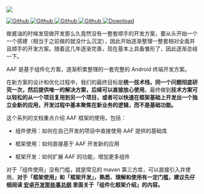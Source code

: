 <img src="https://blog.bihe0832.com/public/img/androidappfactory.png" />

[ ![Github](https://img.shields.io/badge/bihe0832-AndroidAppFactory-brightgreen?style=social) ](https://github.com/bihe0832/AndroidAppFactory)
[ ![Github](https://img.shields.io/github/last-commit/bihe0832/AndroidAppFactory) ](https://github.com/bihe0832/AndroidAppFactory)
[ ![Github](https://img.shields.io/github/stars/bihe0832/AndroidAppFactory?style=social) ](https://github.com/bihe0832/AndroidAppFactory)
[ ![Github](https://img.shields.io/bitbucket/issues/bihe0832/AndroidAppFactory) ](https://github.com/bihe0832/AndroidAppFactory)
[ ![Download](https://api.bintray.com/packages/bihe0832/android/lib-wrapper/images/download.svg) ](https://bintray.com/bihe0832/android/lib-wrapper/_latestVersion)

做酱油的时候发现做开发那么久竟然没有一整套顺手的开发方案，要从头开始一个一个搭建（相当于之前做的就没什么沉淀），因此开始逐渐整理一整套相对全面并且顺手的开发方案。随着这几年逐渐完善，现在基本上具备雏形了，因此逐渐总结一下。

AAF 是基于组件化方案，逐渐积累整理的一套完整的 Android 终端开发方案。

在新方案的设计和优化过程中，我们的最终目标是**统一技术栈，同一个问题彻底研究一次，然后提供唯一的解决方案，后续可以直接放心使用**。最终做到**技术方案可以轻松的从一个项目复用到另一个项目，或者可以快速在框架基础上开发出一个独立全新的应用，开发过程中基本聚焦在新业务的逻辑，而不是基础功能。** 

这个系列的文档重点介绍 AAF 框架的使用，包括：

- 组件使用：如何在自己开发的项目中直接使用 AAF 提供的基础库

- 框架使用：如何直接基于 AAF 开发新的应用

- 框架开发：如何扩展 AAF 的功能，增加更多组件

对于「组件使用」没有门槛，就是常见的 maven 第三方库，可以直接引入并使用。**对于「框架使用」和「框架开发」，熟悉、理解和使用有一定门槛，建议先仔细阅读 [安卓开发那些事总纲](https://blog.bihe0832.com/android-dev-summary.html) 里面关于「组件化框架介绍」的内容。**




